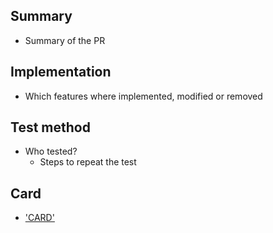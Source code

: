 ## Summary
- Summary of the PR

## Implementation
- Which features where implemented, modified or removed

## Test method
- Who tested?
    - Steps to repeat the test 

## Card
- ['CARD'](Notion)